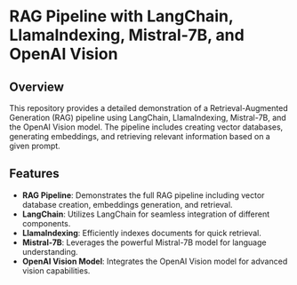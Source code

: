 # RAG Pipeline with LangChain, LlamaIndexing, Mistral-7B, and OpenAI Vision
## Overview

This repository provides a detailed demonstration of a Retrieval-Augmented Generation (RAG) pipeline using LangChain, LlamaIndexing, Mistral-7B, and the OpenAI Vision model. The pipeline includes creating vector databases, generating embeddings, and retrieving relevant information based on a given prompt.

## Features

- **RAG Pipeline**: Demonstrates the full RAG pipeline including vector database creation, embeddings generation, and retrieval.
- **LangChain**: Utilizes LangChain for seamless integration of different components.
- **LlamaIndexing**: Efficiently indexes documents for quick retrieval.
- **Mistral-7B**: Leverages the powerful Mistral-7B model for language understanding.
- **OpenAI Vision Model**: Integrates the OpenAI Vision model for advanced vision capabilities.

 
